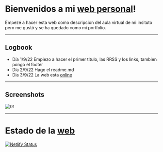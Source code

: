 Bienvenidos a mi [web personal](https://javierdz.tk)!
=====================================================

Empezé a hacer esta web como descripcion del aula virtual de mi insituto pero me gustó y se ha quedado como mi portfolio.

---

Logbook
-------

+ Día 1/9/22 Empiezo a hacer el primer titulo, las RRSS y los links, tambien pongo el footer
+ Día 2/9/22 Hago el readme.md
+ Dia 3/9/22 La web esta [online](https://javierdz.tk)

---

Screenshots
-----------
![01](https://i.imgur.com/V2jtfG7.png)

---

Estado de la [web](https://javierdz.tk)
=======================================


[![Netlify Status](https://api.netlify.com/api/v1/badges/4ea604e3-ec7f-49af-8998-be76b72785f4/deploy-status)](https://app.netlify.com/sites/playful-cocada-6673c3/deploys)
